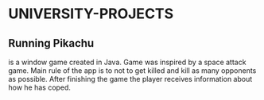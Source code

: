 # UNIVERSITY-PROJECTS

## Running Pikachu 
is a window game created in Java. Game was inspired by a space attack game. Main rule of the app is to not to get killed and kill as many opponents as possible. After finishing the game the player receives information about how he has coped.
